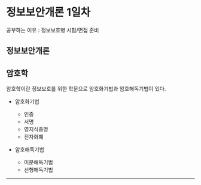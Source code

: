 정보보안개론 1일차
============================
공부하는 이유 : 정보보호병 시험/면접 준비

정보보안개론
--------------------------

## 암호학

 암호학이란 정보보호를 위한 학문으로 암호화기법과 암호해독기법이 있다.
 
 - 암호화기법
   - 인증
   - 서명
   - 영지식증명
   - 전자화폐
  
 - 암호해독기법
   - 미분해독기법
   - 선형해독기법
   
-------------------------
